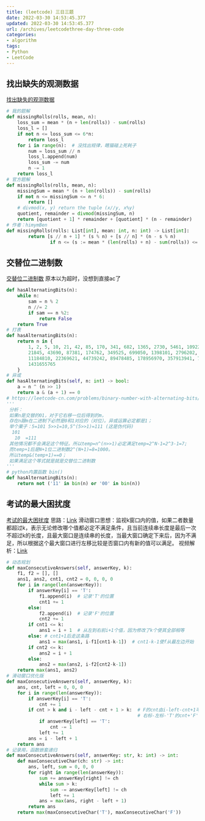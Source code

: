 ```yaml
---
title: (leetcode) 三日三题
date: 2022-03-30 14:53:45.377
updated: 2022-03-30 14:53:45.377
url: /archives/leetcodethree-day-three-code
categories: 
- algorithm
tags: 
- Python
- LeetCode
---
```


## 找出缺失的观测数据
[找出缺失的观测数据](https://leetcode-cn.com/problems/find-missing-observations/)
```python
# 我的题解
def missingRolls(rolls, mean, n):
    loss_sum = mean * (n + len(rolls)) - sum(rolls)
    loss_l = []
    if not n <= loss_sum <= 6*n:
        return loss_l
    for i in range(n):  # 没找出规律，瞎猫碰上死耗子
        num = loss_sum // n
        loss_l.append(num)
        loss_sum -= num
        n -= 1
    return loss_l
# 官方题解
def missingRolls(rolls, mean, n):
    missingSum = mean * (n + len(rolls)) - sum(rolls)
    if not n <= missingSum <= n * 6:
        return []
    # divmod(x, y) return the tuple (x//y, x%y)
    quotient, remainder = divmod(missingSum, n) 
    return [quotient + 1] * remainder + [quotient] * (n - remainder)
# 作者：himymBen
def missingRolls(rolls: List[int], mean: int, n: int) -> List[int]:
        return [s // n + 1] * (s % n) + [s // n] * (n - s % n) 
                if n <= (s := mean * (len(rolls) + n) - sum(rolls)) <= 6 * n else []
```
## 交替位二进制数
[交替位二进制数](https://leetcode-cn.com/problems/binary-number-with-alternating-bits/)
原本以为超时，没想到直接ac了
```python
def hasAlternatingBits(n):
    while n:
        sam = n % 2
        n //= 2
        if sam == n %2:
            return False
    return True
# 打表
def hasAlternatingBits(n):
    return n in {
        1, 2, 5, 10, 21, 42, 85, 170, 341, 682, 1365, 2730, 5461, 10922,
        21845, 43690, 87381, 174762, 349525, 699050, 1398101, 2796202, 5592405,
        11184810, 22369621, 44739242, 89478485, 178956970, 357913941, 715827882,
        1431655765
    }
# 异或
def hasAlternatingBits(self, n: int) -> bool:
    a = n ^ (n >> 1)
    return a & (a + 1) == 0
# https://leetcode-cn.com/problems/binary-number-with-alternating-bits/comments/35738
'''
 分析：
 如果n是交替的01，对于它右移一位后得到的m，
 存在n跟m在二进制下必然是0和1对应的（对位）。异或运算必定都是1；
 举个栗子：5=101 5>>1=10,5^(5>>1)=111 (这是伪代码)
  101
   10  =111
 其他情况都不会满足这个特征。所以temp=n^(n>>1)必定满足temp=2^N-1=2^3-1=7;
 而temp+1后是N+1位二进制数2^(N+1)=8=1000。
 所以temp&(temp+1)==0；
 如果满足这个等式就是就是交替位二进制数
'''
# python内置函数 bin()
def hasAlternatingBits(n):
    return not ('11' in bin(n) or '00' in bin(n))
```
## 考试的最大困扰度
[考试的最大困扰度](https://leetcode-cn.com/problems/maximize-the-confusion-of-an-exam/)
思路：[Link](https://leetcode-cn.com/problems/maximize-the-confusion-of-an-exam/solution/-by-mochi-ds-onfv/)
滑动窗口思想：监视k窗口内的值，如果二者数量都超过k，表示无论修改哪个值都必定不满足条件，且当前连续串长度是最后一次不超过k的长度，且最大窗口是连续串的长度，当最大窗口确定下来后，因为不满足，所以根据这个最大窗口进行左移比较是否窗口内有新的值可以满足。
视频解析：[Link](https://leetcode-cn.com/problems/maximize-the-confusion-of-an-exam/solution/shua-ti-ka-pei-guan-hua-dong-chuang-kou-te8b0/)
```python
# 动态规划
def maxConsecutiveAnswers(self, answerKey, k):
    f1, f2 = [], []
    ans1, ans2, cnt1, cnt2 = 0, 0, 0, 0
    for i in range(len(answerKey)):
        if answerKey[i] == 'T':
            f1.append(i)  # 记录'T'的位置
            cnt1 += 1
        else:
            f2.append(i)  # 记录'F'的位置
            cnt2 += 1
        if cnt1 <= k:
            ans1 = i + 1  # 从左到右前i+1个值，因为修改了k个使其全部相等
        else: # cnt1+1后走这条路
            ans1 = max(ans1, i-f1[cnt1-k-1])  # cnt1-k-1使f从最左边开始
        if cnt2 <= k:
            ans2 = i + 1
        else:
            ans2 = max(ans2, i-f2[cnt2-k-1])
    return max(ans1, ans2)
# 滑动窗口优化版
def maxConsecutiveAnswers(self, answerKey, k):
    ans, cnt, left = 0, 0, 0
    for i in range(len(answerKey)):
        if answerKey[i] == 'T':
            cnt += 1
        if cnt > k and i - left - cnt + 1 > k:  # F的cnt由i-left-cnt+1可得
                                                # 右标-左标-'T'的cnt+'F'本身
            if answerKey[left] == 'T':
                cnt -= 1
            left += 1
        ans = i - left + 1
    return ans
# 记录用，函数嵌套递归
def maxConsecutiveAnswers(self, answerKey: str, k: int) -> int:
    def maxConsecutiveChar(ch: str) -> int:
        ans, left, sum = 0, 0, 0
        for right in range(len(answerKey)):
            sum += answerKey[right] != ch
            while sum > k:
                sum -= answerKey[left] != ch
                left += 1
            ans = max(ans, right - left + 1)
        return ans
    return max(maxConsecutiveChar('T'), maxConsecutiveChar('F'))

```
